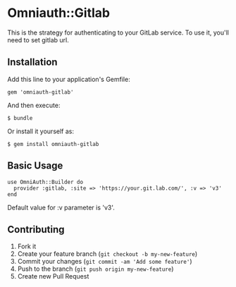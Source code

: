 # Omniauth::Gitlab

This is the strategy for authenticating to your GitLab service. To
use it, you'll need to set gitlab url.

## Installation

Add this line to your application's Gemfile:

    gem 'omniauth-gitlab'

And then execute:

    $ bundle

Or install it yourself as:

    $ gem install omniauth-gitlab

## Basic Usage

    use OmniAuth::Builder do
      provider :gitlab, :site => 'https://your.git.lab.com/', :v => 'v3'
    end

Default value for :v parameter is 'v3'.

## Contributing

1. Fork it
2. Create your feature branch (`git checkout -b my-new-feature`)
3. Commit your changes (`git commit -am 'Add some feature'`)
4. Push to the branch (`git push origin my-new-feature`)
5. Create new Pull Request
